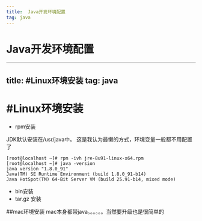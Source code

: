 ```yaml
---
title:  Java开发环境配置
tag: java
---
```

<!-- toc -->
#  Java开发环境配置

---
title: #Linux环境安装
tag: java
---
<!-- toc -->
# #Linux环境安装
* rpm安装

JDK默认安装在/usr/java中。
这是我认为最懒的方式，环境变量一般都不用配置了

```
[root@localhost ~]# rpm -ivh jre-8u91-linux-x64.rpm 
[root@localhost ~]# java -version
java version "1.8.0_91"
Java(TM) SE Runtime Environment (build 1.8.0_91-b14)
Java HotSpot(TM) 64-Bit Server VM (build 25.91-b14, mixed mode)
```

* bin安装
* tar.gz 安装

##mac环境安装
mac本身都带java。。。。。。当然要升级也是很简单的
	

